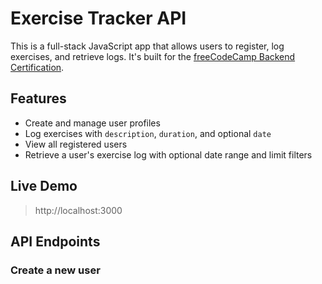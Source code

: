 # Exercise Tracker API

This is a full-stack JavaScript app that allows users to register, log exercises, and retrieve logs. It's built for the [freeCodeCamp Backend Certification](https://www.freecodecamp.org/learn/).

## Features

- Create and manage user profiles
- Log exercises with `description`, `duration`, and optional `date`
- View all registered users
- Retrieve a user's exercise log with optional date range and limit filters

## Live Demo

> http://localhost:3000

## API Endpoints

### Create a new user

